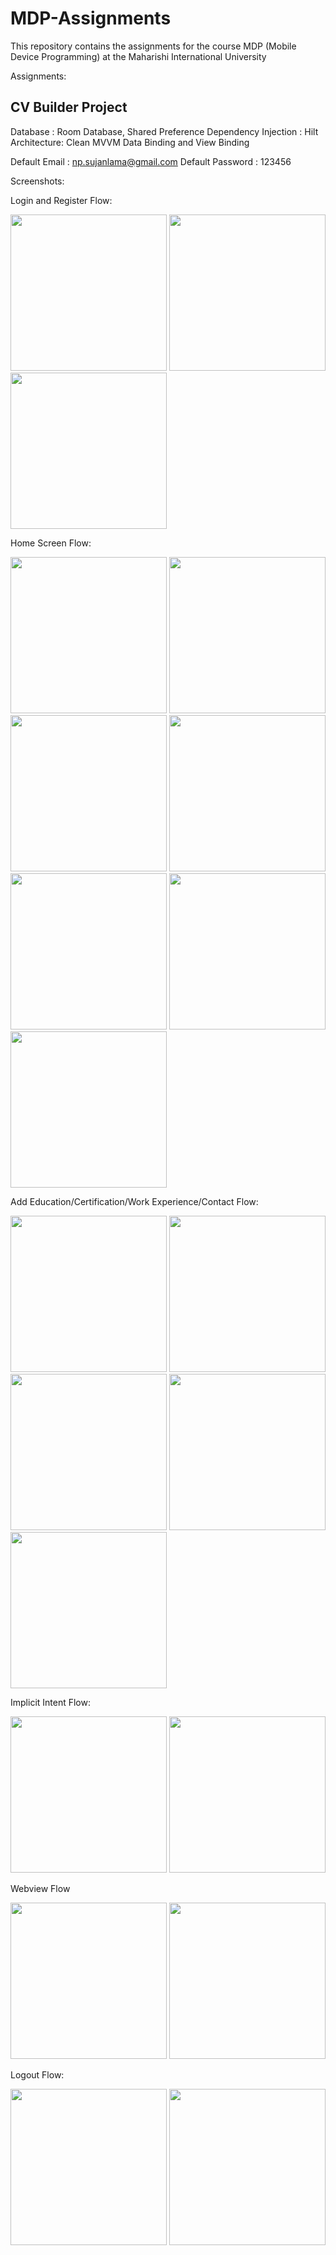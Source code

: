 # MDP-Assignments
This repository contains the assignments for the course MDP (Mobile Device Programming) at the Maharishi International University

Assignments:

## CV Builder Project

Database : Room Database, Shared Preference
Dependency Injection : Hilt
Architecture: Clean MVVM 
Data Binding and View Binding

Default Email : np.sujanlama@gmail.com
Default Password : 123456


Screenshots:

Login and Register Flow:
<p float="left">
  <img src="/1.png" width="250" />
  <img src="/2.png" width="250"/> 
  <img src="/3.png" width="250"/>
</p>

Home Screen Flow:
<p float="left">
  <img src="/4.png" width="250" />
  <img src="/5.png" width="250"/> 
  <img src="/6.png" width="250"/>
  <img src="/20.png" width="250"/> 
  <img src="/7.png" width="250"/> 
  <img src="/8.png" width="250"/> 
  <img src="/9.png" width="250"/> 
</p>

Add Education/Certification/Work Experience/Contact Flow:
<p float="left">
  <img src="/10.png" width="250" />
  <img src="/11.png" width="250"/> 
  <img src="/12.png" width="250"/>
  <img src="/13.png" width="250"/> 
  <img src="/14.png" width="250"/> 
</p>

Implicit Intent Flow:
<p float="left">
  <img src="/15.png" width="250" />
  <img src="/16.png" width="250"/> 
</p>

Webview Flow
<p float="left">
  <img src="/17.png" width="250" />
  <img src="/18.png" width="250"/> 
</p>

Logout Flow:
<p float="left">
  <img src="/19.png" width="250" />
  <img src="/1.png" width="250"/> 
</p>
